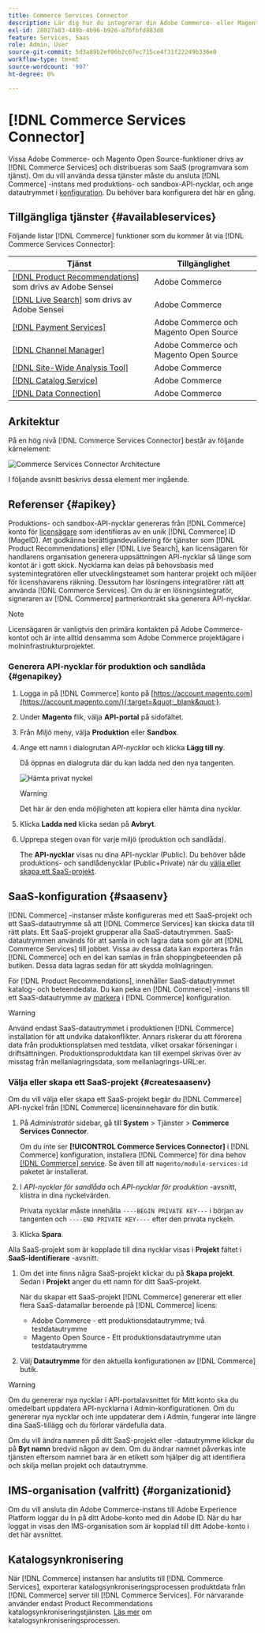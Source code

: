 ```yaml
---
title: Commerce Services Connector
description: Lär dig hur du integrerar din Adobe Commerce- eller Magento Open Source-instans med tjänster med hjälp av API-nycklar för produktion och sandlåda.
exl-id: 28027a83-449b-4b96-b926-a7bfbfd883d8
feature: Services, Saas
role: Admin, User
source-git-commit: 5d3a89b2ef06b2c67ec715ce4f31f22249b336e0
workflow-type: tm+mt
source-wordcount: '907'
ht-degree: 0%

---
```


# [!DNL Commerce Services Connector]

Vissa Adobe Commerce- och Magento Open Source-funktioner drivs av [!DNL Commerce Services] och distribueras som SaaS (programvara som tjänst). Om du vill använda dessa tjänster måste du ansluta [!DNL Commerce] -instans med produktions- och sandbox-API-nycklar, och ange datautrymmet i [konfiguration](https://experienceleague.adobe.com/docs/commerce-admin/config/services/saas.html). Du behöver bara konfigurera det här en gång.

## Tillgängliga tjänster {#availableservices}

Följande listar [!DNL Commerce] funktioner som du kommer åt via [!DNL Commerce Services Connector]:

| Tjänst | Tillgänglighet |
| ---|--- |
| [[!DNL Product Recommendations]](/help/product-recommendations/overview.md) som drivs av Adobe Sensei | Adobe Commerce |
| [[!DNL Live Search]](/help/live-search/overview.md) som drivs av Adobe Sensei | Adobe Commerce |
| [[!DNL Payment Services]](/help/payment-services/overview.md) | Adobe Commerce och Magento Open Source |
| [[!DNL Channel Manager]](https://experienceleague.adobe.com/docs/commerce-channels/channel-manager/intro-to-channel-manager/overview.html) | Adobe Commerce och Magento Open Source |
| [[!DNL Site-Wide Analysis Tool]](https://experienceleague.adobe.com/docs/commerce-operations/tools/site-wide-analysis-tool/intro.html) | Adobe Commerce |
| [[!DNL Catalog Service]](/help/catalog-service/overview.md) | Adobe Commerce |
| [[!DNL Data Connection]](/help/data-connection/overview.md) | Adobe Commerce |

## Arkitektur

På en hög nivå [!DNL Commerce Services Connector] består av följande kärnelement:

![Commerce Services Connector Architecture](assets/saas-config-sync-workflow.png)

I följande avsnitt beskrivs dessa element mer ingående.

## Referenser {#apikey}

Produktions- och sandbox-API-nycklar genereras från [!DNL Commerce] konto för [licensägare](https://experienceleague.adobe.com/en/docs/commerce-cloud-service/start/onboarding) som identifieras av en unik [!DNL Commerce] ID (MageID). Att godkänna berättigandevalidering för tjänster som [!DNL Product Recommendations] eller [!DNL Live Search], kan licensägaren för handlarens organisation generera uppsättningen API-nycklar så länge som kontot är i gott skick. Nycklarna kan delas på behovsbasis med systemintegratören eller utvecklingsteamet som hanterar projekt och miljöer för licenshavarens räkning. Dessutom har lösningens integratörer rätt att använda [!DNL Commerce Services]. Om du är en lösningsintegratör, signeraren av [!DNL Commerce] partnerkontrakt ska generera API-nycklar.

>[!NOTE]
>
>Licensägaren är vanligtvis den primära kontakten på Adobe Commerce-kontot och är inte alltid densamma som Adobe Commerce projektägare i molninfrastrukturprojektet.

### Generera API-nycklar för produktion och sandlåda {#genapikey}

1. Logga in på [!DNL Commerce] konto på [https://account.magento.com](https://account.magento.com/){:target=&quot;_blank&quot;}.

1. Under **Magento** flik, välja **API-portal** på sidofältet.

1. Från _Miljö_ meny, välja **Produktion** eller **Sandbox**.

1. Ange ett namn i dialogrutan _API-nycklar_ och klicka **Lägg till ny**.

   Då öppnas en dialogruta där du kan ladda ned den nya tangenten.

   ![Hämta privat nyckel](assets/download-api-private-key.png)

   >[!WARNING]
   >
   > Det här är den enda möjligheten att kopiera eller hämta dina nycklar.

1. Klicka **Ladda ned** klicka sedan på **Avbryt**.

1. Upprepa stegen ovan för varje miljö (produktion och sandlåda).

   The **API-nycklar** visas nu dina API-nycklar (Public). Du behöver både produktions- och sandlådenycklar (Public+Private) när du [välja eller skapa ett SaaS-projekt](#createsaasenv).

## SaaS-konfiguration {#saasenv}

[!DNL Commerce] -instanser måste konfigureras med ett SaaS-projekt och ett SaaS-datautrymme så att [!DNL Commerce Services] kan skicka data till rätt plats. Ett SaaS-projekt grupperar alla SaaS-datautrymmen. SaaS-datautrymmen används för att samla in och lagra data som gör att [!DNL Commerce Services] till jobbet. Vissa av dessa data kan exporteras från [!DNL Commerce] och en del kan samlas in från shoppingbeteenden på butiken. Dessa data lagras sedan för att skydda molnlagringen.

För [!DNL Product Recommendations], innehåller SaaS-datautrymmet katalog- och beteendedata. Du kan peka en [!DNL Commerce] -instans till ett SaaS-datautrymme av [markera](https://docs.magento.com/user-guide/configuration/services/saas.html) i [!DNL Commerce] konfiguration.

>[!WARNING]
>
> Använd endast SaaS-datautrymmet i produktionen [!DNL Commerce] installation för att undvika datakonflikter. Annars riskerar du att förorena data från produktionsplatsen med testdata, vilket orsakar förseningar i driftsättningen. Produktionsproduktdata kan till exempel skrivas över av misstag från mellanlagringsdata, som mellanlagrings-URL:er.

### Välja eller skapa ett SaaS-projekt {#createsaasenv}

Om du vill välja eller skapa ett SaaS-projekt begär du [!DNL Commerce] API-nyckel från [!DNL Commerce] licensinnehavare för din butik.

1. På _Administratör_ sidebar, gå till **System** > Tjänster > **Commerce Services Connector**.

   Om du inte ser **[!UICONTROL Commerce Services Connector]** i [!DNL Commerce] konfiguration, installera [!DNL Commerce] för dina behov [[!DNL Commerce] service](#availableservices). Se även till att `magento/module-services-id` paketet är installerat.

1. I _API-nycklar för sandlåda_ och _API-nycklar för produktion_ -avsnitt, klistra in dina nyckelvärden.

   Privata nycklar måste innehålla `----BEGIN PRIVATE KEY---` i början av tangenten och `----END PRIVATE KEY----` efter den privata nyckeln.

1. Klicka **Spara**.

Alla SaaS-projekt som är kopplade till dina nycklar visas i **Projekt** fältet i **SaaS-identifierare** -avsnitt.

1. Om det inte finns några SaaS-projekt klickar du på **Skapa projekt**. Sedan i **Projekt** anger du ett namn för ditt SaaS-projekt.

   När du skapar ett SaaS-projekt [!DNL Commerce] genererar ett eller flera SaaS-datamallar beroende på [!DNL Commerce] licens:
   - Adobe Commerce - ett produktionsdatautrymme; två testdatautrymme
   - Magento Open Source - Ett produktionsdatautrymme utan testdatautrymme

1. Välj **Datautrymme** för den aktuella konfigurationen av [!DNL Commerce] butik.

>[!WARNING]
>
> Om du genererar nya nycklar i API-portalavsnittet för Mitt konto ska du omedelbart uppdatera API-nycklarna i Admin-konfigurationen. Om du genererar nya nycklar och inte uppdaterar dem i Admin, fungerar inte längre dina SaaS-tillägg och du förlorar värdefulla data.

Om du vill ändra namnen på ditt SaaS-projekt eller -datautrymme klickar du på **Byt namn** bredvid någon av dem. Om du ändrar namnet påverkas inte tjänsten eftersom namnet bara är en etikett som hjälper dig att identifiera och skilja mellan projekt och datautrymme.

## IMS-organisation (valfritt) {#organizationid}

Om du vill ansluta din Adobe Commerce-instans till Adobe Experience Platform loggar du in på ditt Adobe-konto med din Adobe ID. När du har loggat in visas den IMS-organisation som är kopplad till ditt Adobe-konto i det här avsnittet.

## Katalogsynkronisering

När [!DNL Commerce] instansen har anslutits till [!DNL Commerce Services], exporterar katalogsynkroniseringsprocessen produktdata från [!DNL Commerce] server till [!DNL Commerce Services]. För närvarande använder endast Product Recommendations katalogsynkroniseringstjänsten. [Läs mer](catalog-sync.md) om katalogsynkroniseringsprocessen.
